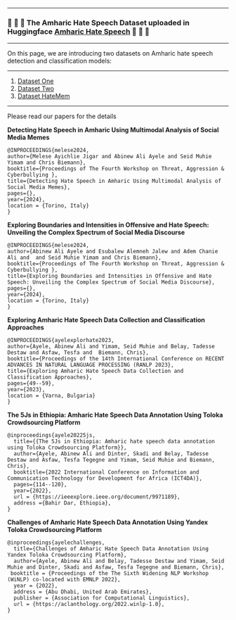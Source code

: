 ----
###  :tada: :tada:  :tada: The Amharic Hate Speech Dataset uploaded in Huggingface [Amharic Hate Speech](https://huggingface.co/datasets/uhhlt/amharichatespeechranlp) :tada: :tada: :tada:  

----


On this page, we are introducing two datasets on Amharic hate speech detection and classification models:

----
1. [Dataset One](Data/RANLP2023)
1. [Dataset Two](Data/ICT4DA)
2. [Dataset HateMem](Data/HateMem)
----
Please read our papers for the details

**Detecting Hate Speech in Amharic Using Multimodal Analysis of Social Media Memes**

```
@INPROCEEDINGS{melese2024,  
author={Melese Ayichlie Jigar and Abinew Ali Ayele and Seid Muhie Yimam and Chris Biemann},  
booktitle={Proceedings of The Fourth Workshop on Threat, Aggression & Cyberbullying },   
title={Detecting Hate Speech in Amharic Using Multimodal Analysis of Social Media Memes},
pages={},  
year={2024},    
location = {Torino, Italy}
}
```

**Exploring Boundaries and Intensities in Offensive and Hate Speech: Unveiling the Complex Spectrum of Social Media Discourse**

```
@INPROCEEDINGS{melese2024,  
author={Abinew Ali Ayele and Esubalew Alemneh Jalew and Adem Chanie Ali and  and Seid Muhie Yimam and Chris Biemann},  
booktitle={Proceedings of The Fourth Workshop on Threat, Aggression & Cyberbullying },   
title={Exploring Boundaries and Intensities in Offensive and Hate Speech: Unveiling the Complex Spectrum of Social Media Discourse},
pages={},  
year={2024},    
location = {Torino, Italy}
}
```


**Exploring Amharic Hate Speech Data Collection and Classification Approaches**

```
@INPROCEEDINGS{ayelexplorhate2023,  
author={Ayele, Abinew Ali and Yimam, Seid Muhie and Belay, Tadesse Destaw and Asfaw, Tesfa and  Biemann, Chris},  
booktitle={Proceedings of the 14th International Conference on RECENT ADVANCES IN NATURAL LANGUAGE PROCESSING (RANLP 2023},   
title={Exploring Amharic Hate Speech Data Collection and Classification Approaches},
pages={49--59},  
year={2023},    
location = {Varna, Bulgaria}
}
```


**The 5Js in Ethiopia: Amharic Hate Speech Data Annotation Using Toloka Crowdsourcing Platform**
```
@inproceedings{ayele20225js,
  title={{The 5Js in Ethiopia: Amharic hate speech data annotation using Toloka Crowdsourcing Platform}},
  author={Ayele, Abinew Ali and Dinter, Skadi and Belay, Tadesse Destaw and Asfaw, Tesfa Tegegne and Yimam, Seid Muhie and Biemann, Chris},
  booktitle={2022 International Conference on Information and Communication Technology for Development for Africa (ICT4DA)},
  pages={114--120},
  year={2022},
  url = {https://ieeexplore.ieee.org/document/9971189},
  address ={Bahir Dar, Ethiopia},
}
```

**Challenges of Amharic Hate Speech Data Annotation Using Yandex Toloka Crowdsourcing Platform**
```
@inproceedings{ayelechallenges,
  title={Challenges of Amharic Hate Speech Data Annotation Using Yandex Toloka Crowdsourcing Platform},
  author={Ayele, Abinew Ali and Belay, Tadesse Destaw and Yimam, Seid Muhie and Dinter, Skadi and Asfaw, Tesfa Tegegne and Biemann, Chris},
 booktitle = {Proceedings of the The Sixth Widening NLP Workshop (WiNLP) co-located with EMNLP 2022},
  year = {2022},
  address = {Abu Dhabi, United Arab Emirates},
  publisher = {Association for Computational Linguistics},
  url = {https://aclanthology.org/2022.winlp-1.0},
}
```
